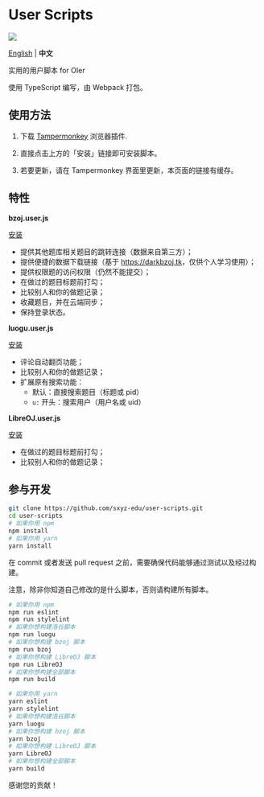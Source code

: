 # User Scripts

[![](https://travis-ci.com/sxyz-edu/user-scripts.svg?branch=master)](https://travis-ci.com/sxyz-edu/user-scripts)

[English](./README.md) | **中文**

实用的用户脚本 for OIer

使用 TypeScript 编写，由 Webpack 打包。

## 使用方法

1. 下载 [Tampermonkey](https://tampermonkey.net/) 浏览器插件.

2. 直接点击上方的「安装」链接即可安装脚本。

3. 若要更新，请在 Tampermonkey 界面里更新，本页面的链接有缓存。

## 特性

**bzoj.user.js**

[安装][bzoj-user-js]

- 提供其他题库相关题目的跳转连接（数据来自第三方）；
- 提供便捷的数据下载链接（基于 <https://darkbzoj.tk>，仅供个人学习使用）；
- 提供权限题的访问权限（仍然不能提交）；
- 在做过的题目标题前打勾；
- 比较别人和你的做题记录；
- 收藏题目，并在云端同步；
- 保持登录状态。

**luogu.user.js**

[安装][luogu-user-js]

- 评论自动翻页功能；
- 比较别人和你的做题记录；
- 扩展原有搜索功能：
  - 默认：直接搜索题目（标题或 pid）
  - `u:` 开头：搜索用户（用户名或 uid）

**LibreOJ.user.js**

[安装][libreoj-user-js]

- 在做过的题目标题前打勾；
- 比较别人和你的做题记录；

## 参与开发

```bash
git clone https://github.com/sxyz-edu/user-scripts.git
cd user-scripts
# 如果你用 npm
npm install
# 如果你用 yarn
yarn install
```

在 commit 或者发送 pull request 之前，需要确保代码能够通过测试以及经过构建。

注意，除非你知道自己修改的是什么脚本，否则请构建所有脚本。

```bash
# 如果你用 npm
npm run eslint
npm run stylelint
# 如果你想构建洛谷脚本
npm run luogu
# 如果你想构建 bzoj 脚本
npm run bzoj
# 如果你想构建 LibreOJ 脚本
npm run LibreOJ
# 如果你想构建全部脚本
npm run build

# 如果你用 yarn
yarn eslint
yarn stylelint
# 如果你想构建洛谷脚本
yarn luogu
# 如果你想构建 bzoj 脚本
yarn bzoj
# 如果你想构建 LibreOJ 脚本
yarn LibreOJ
# 如果你想构建全部脚本
yarn build
```

感谢您的贡献！

[bzoj-user-js]: https://cdn.jsdelivr.net/gh/sxyz-edu/user-scripts/dist/bzoj.user.js
[luogu-user-js]: https://cdn.jsdelivr.net/gh/sxyz-edu/user-scripts/dist/luogu.user.js
[libreoj-user-js]: https://cdn.jsdelivr.net/gh/sxyz-edu/user-scripts/dist/LibreOJ.user.js
